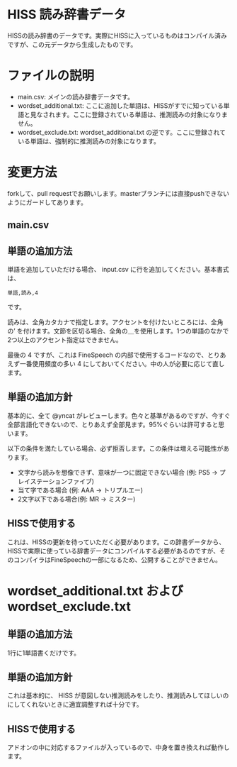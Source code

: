 # HISS 読み辞書データ

HISSの読み辞書のデータです。実際にHISSに入っているものはコンパイル済みですが、この元データから生成したものです。

# ファイルの説明

- main.csv: メインの読み辞書データです。
- wordset_additional.txt: ここに追加した単語は、HISSがすでに知っている単語と見なされます。ここに登録されている単語は、推測読みの対象になりません。
- wordset_exclude.txt: wordset_additional.txt の逆です。ここに登録されている単語は、強制的に推測読みの対象になります。

# 変更方法

forkして、pull requestでお願いします。masterブランチには直接pushできないようにガードしてあります。

## main.csv

## 単語の追加方法

単語を追加していただける場合、 input.csv に行を追加してください。基本書式は、

`単語,読み,4`

です。

読みは、全角カタカナで指定します。アクセントを付けたいところには、全角の’ を付けます。文節を区切る場合、全角の＿を使用します。1つの単語のなかで2つ以上のアクセント指定はできません。

最後の 4 ですが、これは FineSpeech の内部で使用するコードなので、とりあえず一番使用頻度の多い 4 にしておいてください。中の人が必要に応じて直します。

## 単語の追加方針

基本的に、全て @yncat がレビューします。色々と基準があるのですが、今すぐ全部言語化できないので、とりあえず全部見ます。95%ぐらいは許可すると思います。

以下の条件を満たしている場合、必ず拒否します。この条件は増える可能性があります。

- 文字から読みを想像できず、意味が一つに固定できない場合 (例: PS5 -> プレイステーションファイブ)
- 当て字である場合 (例: AAA -> トリプルエー)
- 2文字以下である場合(例: MR -> ミスター)

## HISSで使用する

これは、HISSの更新を待っていただく必要があります。この辞書データから、HISSで実際に使っている辞書データにコンパイルする必要があるのですが、そのコンパイラはFineSpeechの一部になるため、公開することができません。

# wordset_additional.txt および wordset_exclude.txt

## 単語の追加方法

1行に1単語書くだけです。

## 単語の追加方針

これは基本的に、 HISS が意図しない推測読みをしたり、推測読みしてほしいのにしてくれないときに適宜調整すれば十分です。

## HISSで使用する

アドオンの中に対応するファイルが入っているので、中身を置き換えれば動作します。
